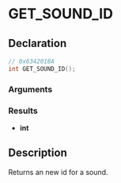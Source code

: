 # GET_SOUND_ID

## Declaration
```cpp
// 0x6342018A
int GET_SOUND_ID();
```

### Arguments

### Results
- **int**

## Description
Returns an new id for a sound.